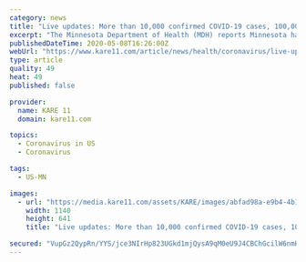 ```yaml
---
category: news
title: "Live updates: More than 10,000 confirmed COVID-19 cases, 100,000 tests in Minnesota"
excerpt: "The Minnesota Department of Health (MDH) reports Minnesota has surpassed 10,000 positive cases of COVID-19 and 100,000 completed tests. The latest daily figures reported by MDH show 10,088 Minnesotans have tested positive for coronavirus since the first case was reported in early March;"
publishedDateTime: 2020-05-08T16:26:00Z
webUrl: "https://www.kare11.com/article/news/health/coronavirus/live-updates-covid-19-developments-may-8/89-7b763d7a-0f3d-4dc0-8ec0-c304feb29576"
type: article
quality: 49
heat: 49
published: false

provider:
  name: KARE 11
  domain: kare11.com

topics:
  - Coronavirus in US
  - Coronavirus

tags:
  - US-MN

images:
  - url: "https://media.kare11.com/assets/KARE/images/abfad98a-e9b4-4b14-9f85-9d5fc2870e98/abfad98a-e9b4-4b14-9f85-9d5fc2870e98_1140x641.png"
    width: 1140
    height: 641
    title: "Live updates: More than 10,000 confirmed COVID-19 cases, 100,000 tests in Minnesota"

secured: "VupGz2QypRn/YYS/jce3NIrHp823UGkd1mjQysA9qM0eU9J4CBChGcilW6nmHST24aLkKUJ9JwAfhUWYANfP++IvBFE93kWgFhuyCuf9qgVCFznUtLNAEGdv52Cr+JdiAJh17BD/RefpvoHSf/frp+7b3n1+X2YerjuhYsmDmF3gnz/0IZ3zK6wSPzwFPZza1RuO+ERiMnNs+CWFdVgJ3cUgOcrd1Lv+NrrawwWbST6Fcae5DwOxO3s0OhJhdftB3gSzxzDf2bJgSFBemBInSfflJDafYt0xJ5bz+fNEnBrcIKJMHE6DLMV5klJUjZsN;Y9lcoP85XautZHTJycetOg=="
---
```


